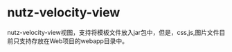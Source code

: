 nutz-velocity-view
==================

nutz-velocity-view视图，支持将模板文件放入jar包中，但是，css,js,图片文件目前只支持存放在Web项目的webapp目录中。
